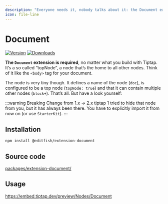 ```yaml
---
description: "Everyone needs it, nobody talks about it: the Document extension."
icon: file-line
---
```


# Document
[![Version](https://img.shields.io/npm/v/@editfish/extension-document.svg?label=version)](https://www.npmjs.com/package/@editfish/extension-document)
[![Downloads](https://img.shields.io/npm/dm/@editfish/extension-document.svg)](https://npmcharts.com/compare/@editfish/extension-document?minimal=true)

**The `Document` extension is required**, no matter what you build with Tiptap. It’s a so called “topNode”, a node that’s the home to all other nodes. Think of it like the `<body>` tag for your document.

The node is very tiny though. It defines a name of the node (`doc`), is configured to be a top node (`topNode: true`) and that it can contain multiple other nodes (`block+`). That’s all. But have a look yourself:

:::warning Breaking Change from 1.x → 2.x
tiptap 1 tried to hide that node from you, but it has always been there. You have to explicitly import it from now on (or use `StarterKit`).
:::

## Installation
```bash
npm install @editfish/extension-document
```

## Source code
[packages/extension-document/](https://github.com/ueberdosis/tiptap/blob/main/packages/extension-document/)

## Usage
https://embed.tiptap.dev/preview/Nodes/Document
